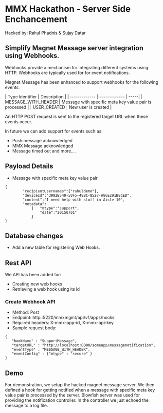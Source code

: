 MMX Hackathon - Server Side Enchancement
========================================
Hacked by: Rahul Phadnis & Sujay Datar

Simplify Magnet Message server integration using Webhooks.
----------------------------------------------------------

Webhooks provide a mechanism for integrating different systems using HTTP. Webhooks are typically used for
for event notifications.

Magnet Message has been enhanced to support webhooks for the following events:

| Type Identifier | Description |
| ------------- | ------------- | -----|
| MESSAGE_WITH_HEADER | Message with specific meta key value pair is processed |
| USER_CREATED        | New user is created |


An HTTP POST request is sent to the registered target URL when these events occur.

In future we can add support for events such as:
- Push message acknowledged
- MMX Message acknowledged
- Message timed out
and more....

## Payload Details
* Message with specific meta key value pair
````
{
        "recipientUsernames":["rahuldemo"],
        "deviceId":"3992B549-50F5-48BC-8527-A86E291B8CED",
        "content":"I need help with stuff in Aisle 10",
        "metadata":
            {   "mtype":"support",
                "date":"20150701"
            }
}
````    

## Database changes

- Add a new table for registering Web Hooks.

## Rest API
We API has been added for:
- Creating new web hooks
- Retrieving a web hook using its id

###  Create Webhook API
* Method: Post
* Endpoint: http:<server>:5220/mmxmgmt/api/v1/apps/hooks
* Required headers: X-mmx-app-id, X-mmx-api-key
* Sample request body:
```
{
   "hookName" : "SupportMessage",
   "targetURL" : "http://localhost:8080/someapp/messagenotification",
   "eventType" : "MESSAGE_WITH_HEADER",
   "eventConfig" : {"mtype" : "secure" }
}
```


## Demo
For demonstration, we setup the hacked magnet message server. We then defined a hook for getting notified when a message with specific meta key value pair is 
processed by the server. Blowfish server was used for providing the notification controller. In the controller we just echoed the message to a log file.



